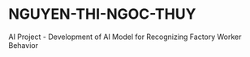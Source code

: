 # NGUYEN-THI-NGOC-THUY
AI Project - Development of AI Model for Recognizing Factory Worker Behavior

